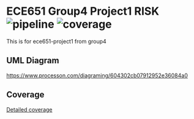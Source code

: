 ECE651 Group4 Project1 RISK
![pipeline](https://gitlab.oit.duke.edu/xs75/ece651-group4-project1/badges/master/pipeline.svg)
![coverage](https://gitlab.oit.duke.edu/xs75/ece651-group4-project1/badges/master/coverage.svg?job=test)
======================================
This is for ece651-project1 from group4

## UML Diagram
https://www.processon.com/diagraming/604302cb07912952e36084a0

## Coverage
[Detailed coverage](https://xs75.pages.oit.duke.edu/ece651-group4-project1/dashboard.html)

